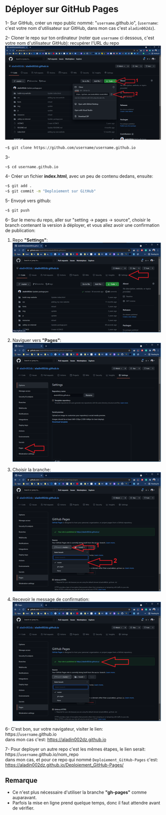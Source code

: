 # Déployer sur GitHub Pages
1- Sur GitHub, créer un repo public nommé: "`username`.github.io", (`username`: c'est votre nom d'utilisateur sur GitHub, dans mon cas c'est `aladin002dz`).

2- Cloner le repo sur ton ordinateur (noter que `username` ci dessous, c'est votre nom d'utilisateur GitHub):
recupérer l'URL du repo
![URL du Repo](./img/repo-url.png)
```sh
~$ git clone https://github.com/username/username.github.io
```
3- 
```sh
~$ cd username.github.io
```
4- Créer un fichier <b>index.html</b>, avec un peu de contenu dedans, ensuite:
```sh
~$ git add .
~$ git commit -m "Deploiement sur GitHub"
```
5- Envoyé vers github:
```sh
~$ git push
```
6- Sur le menu du repo, aller sur "setting -> pages -> source", choisir le branch contenant la version à déployer, et vous allez avoir une confirmation de publication:
1. Repo <b>"Settings"</b>:
![1-Settings](./img/1-settings.png)
  
2. Naviguer vers <b>"Pages"</b>:
![2-Pages](./img/2-pages.png)
  
3. Choisir la branche:
![2-Pages](./img/3-branch.png)
  
4. Recevoir le message de confirmation:
![2-Pages](./img/4-publication.png)
  
  
6- C'est bon, sur votre navigateur, visiter le lien:  
  https://`username`.github.io  
dans mon cas c'est: https://aladin002dz.github.io

7- Pour deployer un autre repo c'est les mêmes étapes, le lien serait:  
  https://`username`.github.io/nom_repo   
dans mon cas, et pour ce repo qui nommé `Deploiement_GitHub-Pages` c'est: https://aladin002dz.github.io/Deploiement_GitHub-Pages/   

## Remarque
* Ce n'est plus nécessaire d'utiliser la branche <b>"gh-pages"</b> comme auparavant.
* Parfois la mise en ligne prend quelque temps, donc il faut attendre avant de vérifier.
